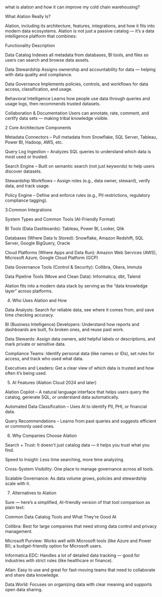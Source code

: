 what is alation and how it can improve my cold chain warehousing?

What Alation Really Is?

Alation, including its architecture, features, integrations, and how it fits into modern data ecosystems.
Alation is not just a passive catalog — it’s a data intelligence platform that combines:

Functionality	Description

Data Catalog	Indexes all metadata from databases, BI tools, and files so users can search and browse data assets.

Data Stewardship	Assigns ownership and accountability for data — helping with data quality and compliance.

Data Governance	Implements policies, controls, and workflows for data access, classification, and usage.

Behavioral Intelligence	Learns how people use data through queries and usage logs, then recommends trusted datasets.

Collaboration & Documentation	Users can annotate, rate, comment, and certify data sets — making tribal knowledge visible.

2 Core Architecture Components

Metadata Connectors – Pull metadata from Snowflake, SQL Server, Tableau, Power BI, Hadoop, AWS, etc.

Query Log Ingestion – Analyzes SQL queries to understand which data is most used or trusted.

Search Engine – Built on semantic search (not just keywords) to help users discover datasets.

Stewardship Workflows – Assign roles (e.g., data owner, steward), verify data, and track usage.

Policy Engine – Define and enforce rules (e.g., PII restrictions, regulatory compliance tagging).

3.Common Integrations

System Types and Common Tools (AI-Friendly Format)

BI Tools (Data Dashboards):
Tableau, Power BI, Looker, Qlik

Databases (Where Data Is Stored):
Snowflake, Amazon Redshift, SQL Server, Google BigQuery, Oracle

Cloud Platforms (Where Apps and Data Run):
Amazon Web Services (AWS), Microsoft Azure, Google Cloud Platform (GCP)

Data Governance Tools (Control & Security):
Collibra, Okera, Immuta

Data Pipeline Tools (Move and Clean Data):
Informatica, dbt, Talend

Alation fits into a modern data stack by serving as the “data knowledge layer” across platforms.

4. Who Uses Alation and How

Data Analysts:
Search for reliable data, see where it comes from, and save time checking accuracy.

BI (Business Intelligence) Developers:
Understand how reports and dashboards are built, fix broken ones, and reuse past work.

Data Stewards:
Assign data owners, add helpful labels or descriptions, and mark private or sensitive data.

Compliance Teams:
Identify personal data (like names or IDs), set rules for access, and track who used what data.

Executives and Leaders:
Get a clear view of which data is trusted and how often it’s being used.

5. AI Features (Alation Cloud 2024 and later)

Alation Copilot – A natural language interface that helps users query the catalog, generate SQL, or understand data automatically.

Automated Data Classification – Uses AI to identify PII, PHI, or financial data.

Query Recommendations – Learns from past queries and suggests efficient or commonly used ones.

6. Why Companies Choose Alation

Search + Trust: It doesn’t just catalog data — it helps you trust what you find.

Speed to Insight: Less time searching, more time analyzing.

Cross-System Visibility: One place to manage governance across all tools.

Scalable Governance: As data volume grows, policies and stewardship scale with it.

7. Alternatives to Alation

Sure — here’s a simplified, AI-friendly version of that tool comparison as plain text:

Common Data Catalog Tools and What They’re Good At

Collibra:
Best for large companies that need strong data control and privacy management.

Microsoft Purview:
Works well with Microsoft tools (like Azure and Power BI); a budget-friendly option for Microsoft users.

Informatica EDC:
Handles a lot of detailed data tracking — good for industries with strict rules (like healthcare or finance).

Atlan:
Easy to use and great for fast-moving teams that need to collaborate and share data knowledge.

Data.World:
Focuses on organizing data with clear meaning and supports open data sharing.
